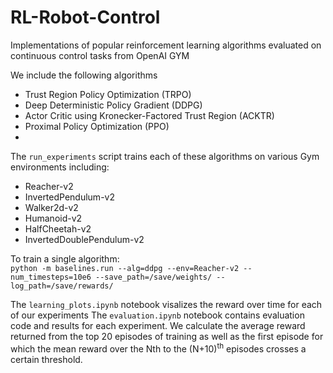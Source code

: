 # RL-Robot-Control
Implementations of popular reinforcement learning algorithms evaluated on continuous control tasks from OpenAI GYM

We include the following algorithms 

-   Trust Region Policy Optimization (TRPO) 
-   Deep Deterministic Policy Gradient (DDPG) 
-   Actor Critic using Kronecker-Factored Trust Region (ACKTR)
-   Proximal Policy Optimization (PPO) 
-   
The `run_experiments` script trains each of these algorithms on various Gym environments including:
-   Reacher-v2
-   InvertedPendulum-v2 
-   Walker2d-v2 
-   Humanoid-v2  
-   HalfCheetah-v2  
-   InvertedDoublePendulum-v2 

To train a single algorithm:   
`python -m baselines.run --alg=ddpg --env=Reacher-v2 --num_timesteps=10e6 --save_path=/save/weights/ --log_path=/save/rewards/`

The `learning_plots.ipynb` notebook visalizes the reward over time for each of our experiments
The `evaluation.ipynb` notebook contains evaluation code and results for each experiment. 
We calculate the average reward returned from the top 20 episodes of training as well as the first episode for which the mean reward over the N<sup></sup>th to the (N+10)<sup>th</sup> episodes crosses a certain threshold.


